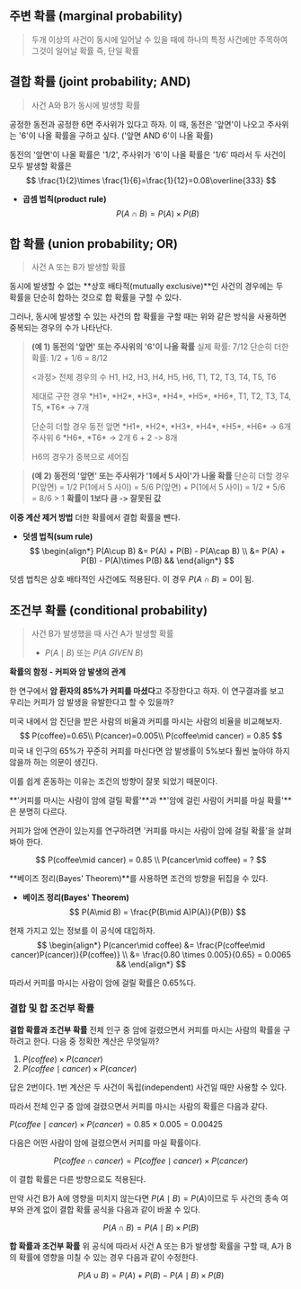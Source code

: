 ## 주변 확률 (marginal probability)
> 두개 이상의 사건이 동시에 일어날 수 있을 때에 하나의 특정 사건에만 주목하여 그것이 일어날 확률
> 즉, 단일 확률

## 결합 확률 (joint probability; AND)
> 사건 A와 B가 동시에 발생할 확률

공정한 동전과 공정한 6면 주사위가 있다고 하자.
이 때, 동전은 '앞면'이 나오고 주사위는 '6'이 나올 확률을 구하고 싶다. ('앞면 AND 6'이 나올 확률)

동전의 '앞면'이 나올 확률은 '1/2', 주사위가 '6'이 나올 확률은 '1/6'
따라서 두 사건이 모두 발생할 확률은
$$
\frac{1}{2}\times \frac{1}{6}=\frac{1}{12}=0.08\overline{333}
$$

- **곱셈 법칙(product rule)**
$$
P(A\ \cap\ B) = P(A)\times P(B)
$$

## 합 확률 (union probability; OR)
> 사건 A 또는 B가 발생할 확률

동시에 발생할 수 없는 **상호 배타적(mutually exclusive)**인 사건의 경우에는 두 확률을 단순히 합하는 것으로 합 확률을 구할 수 있다.

그러나, 동시에 발생할 수 있는 사건의 합 확률을 구할 때는 위와 같은 방식을 사용하면 중복되는 경우의 수가 나타난다.

> **(예 1) 동전의 '앞면' 또는 주사위의 '6'이 나올 확률**
실제 확률: 7/12
단순히 더한 확률: 1/2 + 1/6 = 8/12
> 
> <과정>
전체 경우의 수
H1, H2, H3, H4, H5, H6, T1, T2, T3, T4, T5, T6
> 
>제대로 구한 경우
\*H1*, \*H2*, \*H3*, \*H4*, \*H5*, \*H6*, T1, T2, T3, T4, T5, \*T6* -> 7개
> 
> 단순히 더할 경우
> 동전 앞면 \*H1*, \*H2*, \*H3*, \*H4*, \*H5*, \*H6* -> 6개
> 주사위 6 \*H6*, \*T6* -> 2개
> 6 + 2 -> 8개
> 
> H6의 경우가 중복으로 세어짐

> **(예 2) 동전의 '앞면' 또는 주사위가 '1에서 5 사이'가 나올 확률**
> 단순히 더할 경우
> P(앞면) = 1/2
> P(1에서 5 사이) = 5/6
> P(앞면) + P(1에서 5 사이) = 1/2 + 5/6 = 8/6 > 1
> **확률이 1보다 큼 -> 잘못된 값**

**이중 계산 제거 방법**
더한 확률에서 결합 확률을 뺀다.

- **덧셈 법칙(sum rule)**
$$
\begin{align*}
P(A\cup B) &= P(A) + P(B) - P(A\cap B) \\
&= P(A) + P(B) - P(A)\times P(B) &&
\end{align*}
$$

덧셈 법칙은 상호 배타적인 사건에도 적용된다.
이 경우 $P(A\cap B)=0$이 됨.

## 조건부 확률 (conditional probability)
> 사건 B가 발생했을 때 사건 A가 발생할 확률
> - $P(A\mid B)$ 또는 $P(A\ GIVEN\ B)$

**확률의 함정 - 커피와 암 발생의 관계**

한 연구에서 **암 환자의 85%가 커피를 마셨다**고 주장한다고 하자.
이 연구결과를 보고 우리는 커피가 암 발생을 유발한다고 할 수 있을까?

미국 내에서 암 진단을 받은 사람의 비율과 커피를 마시는 사람의 비율을 비교해보자.
$$
P(coffee)=0.65\\
P(cancer)=0.005\\
P(coffee\mid cancer) = 0.85
$$
미국 내 인구의 65%가 꾸준히 커피를 마신다면 암 발생률이 5%보다 훨씬 높아야 하지 않을까 하는 의문이 생긴다.

이를 쉽게 혼동하는 이유는 조건의 방향이 잘못 되었기 때문이다.

**'커피를 마시는 사람이 암에 걸릴 확률'**과 **'암에 걸린 사람이 커피를 마실 확률'**은 분명히 다르다.

커피가 암에 연관이 있는지를 연구하려면 '커피를 마시는 사람이 암에 걸릴 확률'을 살펴봐야 한다.

$$
P(coffee\mid cancer) = 0.85 \\
P(cancer\mid coffee) = ?
$$

**베이즈 정리(Bayes' Theorem)**를 사용하면 조건의 방향을 뒤집을 수 있다.

- **베이즈 정리(Bayes' Theorem)**
$$
P(A\mid B) = \frac{P(B\mid A)P(A)}{P(B)}
$$

현재 가지고 있는 정보를 이 공식에 대입하자.
$$
\begin{align*}
P(cancer\mid coffee) &= \frac{P(coffee\mid cancer)P(cancer)}{P(coffee)} \\
&= \frac{0.80 \times 0.005}{0.65} = 0.0065 &&
\end{align*}
$$

따라서 커피를 마시는 사람이 암에 걸릴 확률은 0.65%다.

### 결합 및 합 조건부 확률

**결합 확률과 조건부 확률**
전체 인구 중 암에 걸렸으면서 커피를 마시는 사람의 확률을 구하려고 한다. 다음 중 정확한 계산은 무엇일까?

1. $P(coffee)\times P(cancer)$
2. $P(coffee\mid cancer)\times P(cancer)$

답은 2번이다. 1번 계산은 두 사건이 독립(independent) 사건일 때만 사용할 수 있다.

따라서 전체 인구 중 암에 걸렸으면서 커피를 마시는 사람의 확률은 다음과 같다.

$P(coffee\mid cancer)\times P(cancer)=0.85\times 0.005=0.00425$

다음은 어떤 사람이 암에 걸렸으면서 커피를 마실 확률이다.

$$
P(coffee \cap cancer)=P(coffee\mid cancer)\times P(cancer)
$$

이 결합 확률은 다른 방향으로도 적용된다.

만약 사건 B가 A에 영향을 미치지 않는다면 $P(A\mid B)=P(A)$이므로 두 사건의 종속 여부와 관계 없이 결합 확률 공식을 다음과 같이 바꿀 수 있다.

$$
P(A\cap B)=P(A\mid B)\times P(B)
$$

**합 확률과 조건부 확률**
위 공식에 따라서 사건 A 또는 B가 발생할 확률을 구할 때, A가 B의 확률에 영향을 미칠 수 있는 경우 다음과 같이 수정한다.

$$
P(A\cup B)=P(A) + P(B) - P(A\mid B)\times P(B)
$$